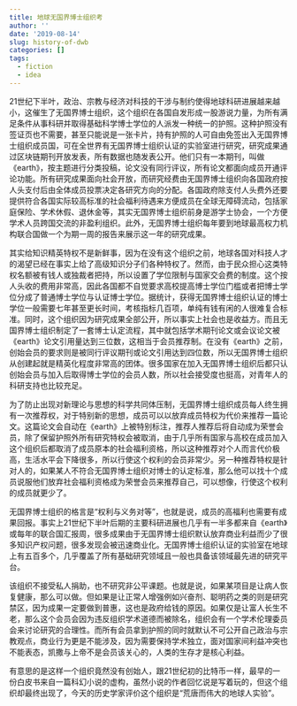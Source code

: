 ```yaml
---
title: 地球无国界博士组织考
author: ''
date: '2019-08-14'
slug: history-of-dwb
categories: []
tags:
  - fiction
  - idea
---
```


21世纪下半叶，政治、宗教与经济对科技的干涉与制约使得地球科研进展越来越小，这催生了无国界博士组织，这个组织在各国自发形成一股游说力量，为所有满足条件从事科研并取得基础科学博士学位的人派发一种统一的护照。这种护照没有签证页也不需要，甚至只能说是一张卡片，持有护照的人可自由免签出入无国界博士组织成员国，可在全世界有无国界博士组织认证的实验室进行研究，研究成果通过区块链期刊开放发表，所有数据也随发表公开。他们只有一本期刊，叫做《earth》，按主题进行分类投稿，论文没有同行评议，所有论文都面向成员开通评论功能。所有研究成果面向社会开放，而研究经费由无国界博士组织向各国政府按人头支付后由全体成员投票决定各研究方向的分配。各国政府除支付人头费外还要提供符合各国实际较高标准的社会福利待遇来方便成员在全球无障碍流动，包括家庭保险、学术休假、退休金等，其实无国界博士组织前身是游学士协会，一个方便学术人员跨国交流的非盈利组织。此外，无国界博士组织每年要到地球最高权力机构联合国做一个为期一周的报告来展示这一年的研究成果。

其实给知识精英特权不是新鲜事，因为在没有这个组织之前，地球各国对科技人才的渴望已经在事实上给了高级知识分子们各种特权了。然而，由于民众担心这类特权名额被有钱人或独裁者把持，所以设置了学位限制与国家交会费的制度。这个按人头收的费用非常高，因此各国都不自觉要求高校提高博士学位门槛或者把博士学位分成了普通博士学位与认证博士学位。据统计，获得无国界博士组织认证的博士学位一般需要七年甚至更长时间，考核指标几百项，单纯有钱有闲的人很难复合标准。同时，这个组织因为研究成果全部公开，所以事实上社会也是收益方。而且无国界博士组织制定了一套博士认定流程，其中就包括学术期刊论文或会议论文被《earth》论文引用量达到三位数，这相当于会员推荐制。在没有《earth》之前，创始会员的要求则是被同行评议期刊或论文引用达到四位数，所以无国界博士组织从创建起就是精英化程度非常高的团体。很多国家在加入无国界博士组织后都只认创始会员与加入后取得博士学位的会员人数，所以社会接受度也挺高，对青年人的科研支持也比较充足。

为了防止出现对新理论与思想的科学共同体压制，无国界博士组织成员每人终生拥有一次推荐权，对于特别新的思想，成员可以以放弃成员特权为代价来推荐一篇论文。这篇论文会自动在《earth》上被特别标注，推荐人推荐后将自动成为荣誉会员，除了保留护照外所有研究特权会被取消，由于几乎所有国家与高校在成员加入这个组织后都取消了成员原本的社会福利资格，所以这种推荐对个人而言代价极高，生活水平会下降很多，所以行使这个权利的会员非常少。另一种推荐特权是针对人的，如果某人不符合无国界博士组织对博士的认定标准，那么他可以找十个成员说服他们放弃社会福利资格成为荣誉会员来推荐自己，可以想像，行使这个权利的成员就更少了。

无国界博士组织的格言是“权利与义务对等”，也就是说，成员的高福利也需要有成果回报。事实上21世纪下半叶后期的主要科研进展也几乎有一半多都来自《earth》或每年的联合国汇报周，很多成果由于无国界博士组织默认放弃商业利益而少了很多知识产权问题，很多发现会被迅速商业化。无国界博士组织认证的实验室在地球上有五百多个，几乎覆盖了所有基础研究领域且一般也具备该领域最先进的研究平台。

该组织不接受私人捐助，也不研究非公平课题。也就是说，如果某项目是让病人恢复健康，那么可以做。但如果是让正常人增强例如兴奋剂、聪明药之类的则是研究禁区，因为成果一定要做到普惠，这也是政府给钱的原因。如果仅是让富人长生不老，那么这个会员会因为违反组织学术道德而被除名，组织会有一个学术伦理委员会来讨论研究的合理性。而所有会员拿到护照的同时就默认不可公开自己政治与宗教观点，商业行为更是不能涉及，因为需要保持学术独立，面对国家间利益冲突也不能表态，凯撒与上帝不是会员该关心的，人类的生存才是核心利益。

有意思的是这样一个组织竟然没有创始人，跟21世纪初的比特币一样，最早的一份白皮书来自一篇科幻小说的虚构，虽然小说的作者回忆说是写着玩的，但这个组织却最终出现了，今天的历史学家评价这个组织是“荒唐而伟大的地球人实验”。
